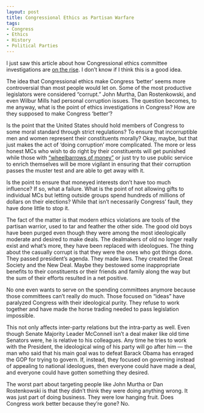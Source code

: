 ```yaml
---
layout: post
title: Congressional Ethics as Partisan Warfare
tags: 
- Congress
- Ethics
- History
- Political Parties
---
```


I just saw this article about how Congressional ethics committee investigations are [on the rise](http://www.nationaljournal.com/congress/hill-ethics-investigations-on-the-rise-20150430). I don’t know if I think this is a good idea.

The idea that Congressional ethics make Congress ‘better’ seems more controversial than most people would let on. Some of the most productive legislators were considered “corrupt.” John Murtha, Dan Rostenkowski, and even Wilbur Mills had personal corruption issues. The question becomes, to me anyway, what is the point of ethics investigations in Congress? How are they supposed to make Congress ‘better’?

Is the point that the United States should hold members of Congress to some moral standard through strict regulations? To ensure that incorruptible men and women represent their constituents morally? Okay, maybe, but that just makes the act of ‘doing corruption’ more complicated. The more or less honest MCs who wish to do right by their constituents will get punished while those with [“wheelbarrows of money”](http://abcnews.go.com/Politics/week-transcript-rep-mike-mccaul/story?id=29792783&page=3) or just try to use public service to enrich themselves will be more vigilant in ensuring that their corruption passes the muster test and are able to get away with it.

Is the point to ensure that moneyed interests don’t have too much influence? If so, what a failure. What is the point of not allowing gifts to individual MCs but letting outside groups spend hundreds of millions of dollars on their elections? While that isn’t necessarily Congress’ fault, they have done little to stop it.

The fact of the matter is that modern ethics violations are tools of the partisan warrior, used to tar and feather the other side. The good old boys have been purged even though they were among the most ideologically moderate and desired to make deals. The dealmakers of old no longer really exist and what’s more, they have been replaced with ideologues. The thing about the casually corrupt is that they were the ones who got things done. They passed president’s agenda. They made laws. They created the Great Society and the New Deal. Maybe they bestowed some inappropriate benefits to their constituents or their friends and family along the way but the sum of their efforts resulted in a net positive.

No one even wants to serve on the spending committees anymore because those committees can’t really do much. Those focused on “ideas” have paralyzed Congress with their ideological purity. They refuse to work together and have made the horse trading needed to pass legislation impossible.

This not only affects inter-party relations but the intra-party as well. Even though Senate Majority Leader McConnell isn’t a deal maker like old time Senators were, he is relative to his colleagues. Any time he tries to work with the President, the ideological wing of his party will go after him — the man who said that his main goal was to defeat Barack Obama has enraged the GOP for trying to govern. If, instead, they focused on governing instead of appealing to national ideologues, then everyone could have made a deal, and everyone could have gotten something they desired.

The worst part about targeting people like John Murtha or Dan Rostenkowski is that they didn’t think they were doing anything wrong. It was just part of doing business. They were low hanging fruit. Does Congress work better because they’re gone? No.
